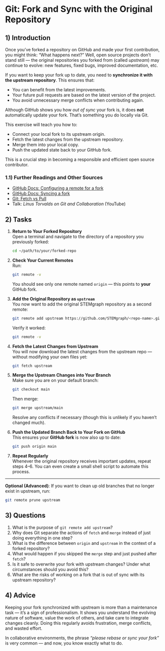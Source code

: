 <!---
{
  "depends_on": ["https://github.com/STEMgraph/60b25ba1-4dd1-4ab9-a0b4-95408b08f6dc"],
  "author": ["Tabea Röthemeyer","Stephan Bökelmann"],
  "first_used": "2025-04-03",
  "keywords": ["git", "github", "fork", "sync", "upstream"]
}
--->

# Git: Fork and Sync with the Original Repository

## 1) Introduction

Once you’ve forked a repository on GitHub and made your first contribution, you might think: “What happens next?” Well, open source projects don’t stand still — the original repositories you forked from (called *upstream*) may continue to evolve: new features, fixed bugs, improved documentation, etc.

If you want to keep your fork up to date, you need to **synchronize it with the upstream repository**. This ensures that:
- You can benefit from the latest improvements.
- Your future pull requests are based on the latest version of the project.
- You avoid unnecessary merge conflicts when contributing again.

Although GitHub shows you how *out of sync* your fork is, it does **not** automatically update your fork. That’s something you do locally via Git.

This exercise will teach you how to:
- Connect your local fork to its upstream origin.
- Fetch the latest changes from the upstream repository.
- Merge them into your local copy.
- Push the updated state back to your GitHub fork.

This is a crucial step in becoming a responsible and efficient open source contributor.

### 1.1) Further Readings and Other Sources
- [GitHub Docs: Configuring a remote for a fork](https://docs.github.com/en/get-started/quickstart/fork-a-repo#configuring-a-remote-for-a-fork)
- [GitHub Docs: Syncing a fork](https://docs.github.com/en/get-started/quickstart/fork-a-repo#syncing-your-fork)
- [Git: Fetch vs Pull](https://git-scm.com/docs/git-fetch)
- Talk: *Linus Torvalds on Git and Collaboration* (YouTube)

## 2) Tasks

1. **Return to Your Forked Repository**  
   Open a terminal and navigate to the directory of a repository you previously forked:
   ```bash
   cd ~/path/to/your/forked-repo
   ```

2. **Check Your Current Remotes**  
   Run:
   ```bash
   git remote -v
   ```
   You should see only one remote named `origin` — this points to **your** GitHub fork.

3. **Add the Original Repository as `upstream`**  
   You now want to add the original STEMgraph repository as a second remote:
   ```bash
   git remote add upstream https://github.com/STEMgraph/<repo-name>.git
   ```

   Verify it worked:
   ```bash
   git remote -v
   ```

4. **Fetch the Latest Changes from Upstream**  
   You will now download the latest changes from the upstream repo — without modifying your own files yet:
   ```bash
   git fetch upstream
   ```

5. **Merge the Upstream Changes into Your Branch**  
   Make sure you are on your default branch:
   ```bash
   git checkout main
   ```
   Then merge:
   ```bash
   git merge upstream/main
   ```

   Resolve any conflicts if necessary (though this is unlikely if you haven’t changed much).

6. **Push the Updated Branch Back to Your Fork on GitHub**  
   This ensures your **GitHub fork** is now also up to date:
   ```bash
   git push origin main
   ```

7. **Repeat Regularly**  
   Whenever the original repository receives important updates, repeat steps 4–6. You can even create a small shell script to automate this process.

---

**Optional (Advanced)**: If you want to clean up old branches that no longer exist in upstream, run:
```bash
git remote prune upstream
```

## 3) Questions

1. What is the purpose of `git remote add upstream`?
2. Why does Git separate the actions of `fetch` and `merge` instead of just doing everything in one step?
3. What is the difference between `origin` and `upstream` in the context of a forked repository?
4. What would happen if you skipped the `merge` step and just pushed after `fetch`?
5. Is it safe to overwrite your fork with upstream changes? Under what circumstances should you avoid this?
6. What are the risks of working on a fork that is out of sync with its upstream repository?

## 4) Advice

Keeping your fork synchronized with upstream is more than a maintenance task — it’s a sign of professionalism. It shows you understand the evolving nature of software, value the work of others, and take care to integrate changes cleanly. Doing this regularly avoids frustration, merge conflicts, and wasted effort.

In collaborative environments, the phrase *“please rebase or sync your fork”* is very common — and now, you know exactly what to do.
